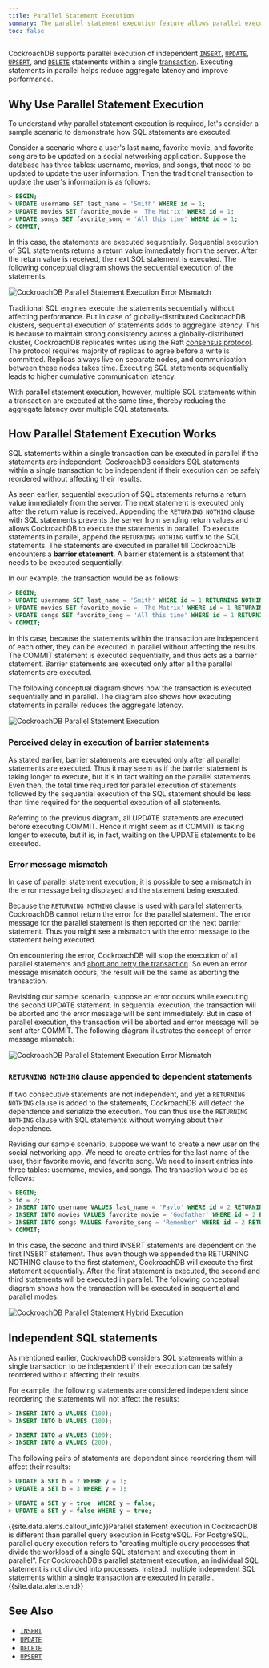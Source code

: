 ```yaml
---
title: Parallel Statement Execution
summary: The parallel statement execution feature allows parallel execution of multiple independent SQL statements within a transaction.
toc: false
---
```


CockroachDB supports parallel execution of independent [`INSERT`](insert.html), [`UPDATE`](update.html), [`UPSERT`](upsert.html), and [`DELETE`](delete.html) statements within a single [transaction](https://www.cockroachlabs.com/docs/dev/transactions.html). Executing statements in parallel helps reduce aggregate latency and improve performance. 

<div id="toc"></div>

## Why Use Parallel Statement Execution

To understand why parallel statement execution is required, let's consider a sample scenario to demonstrate how SQL statements are executed. 

Consider a scenario where a user's last name, favorite movie, and favorite song are to be updated on a social networking application. Suppose the database has three tables: username, movies, and songs, that need to be updated to update the user information. Then the traditional transaction to update the user's information is as follows:

~~~ sql
> BEGIN;
> UPDATE username SET last_name = 'Smith' WHERE id = 1;
> UPDATE movies SET favorite_movie = 'The Matrix' WHERE id = 1;
> UPDATE songs SET favorite_song = 'All this time' WHERE id = 1;
> COMMIT;
~~~

In this case, the statements are executed sequentially. Sequential execution of SQL statements returns a return value immediately from the server. After the return value is received, the next SQL statement is executed. The following conceptual diagram shows the sequential execution of the statements.

<img src="{{ 'images/Sequential_Statement_Execution.png' | relative_url }}" alt="CockroachDB Parallel Statement Execution Error Mismatch" style="border:1px solid #eee;max-width:100%" />

Traditional SQL engines execute the statements sequentially without affecting performance. But in case of globally-distributed CockroachDB clusters, sequential execution of statements adds to aggregate latency. This is because to maintain strong consistency across a globally-distributed cluster, CockroachDB replicates writes using the Raft [consensus protocol](https://www.cockroachlabs.com/blog/consensus-made-thrive/). The protocol requires majority of replicas to agree before a write is committed. Replicas always live on separate nodes, and communication between these nodes takes time. Executing SQL statements sequentially leads to higher cumulative communication latency. 

With parallel statement execution, however, multiple SQL statements within a transaction are executed at the same time, thereby reducing the aggregate latency over multiple SQL statements. 

## How Parallel Statement Execution Works

SQL statements within a single transaction can be executed in parallel if the statements are independent. CockroachDB considers SQL statements within a single transaction to be independent if their execution can be safely reordered without affecting their results. 

As seen earlier, sequential execution of SQL statements returns a return value immediately from the server. The next statement is executed only after the return value is received. Appending the `RETURNING NOTHING` clause with SQL statements prevents the server from sending return values and allows CockroachDB to execute the statements in parallel. To execute statements in parallel, append the `RETURNING NOTHING` suffix to the SQL statements. The statements are executed in parallel till CockroachDB encounters a **barrier statement**. A barrier statement is a statement that needs to be executed sequentially.

In our example, the transaction would be as follows:

~~~ sql
> BEGIN;
> UPDATE username SET last_name = 'Smith' WHERE id = 1 RETURNING NOTHING;
> UPDATE movies SET favorite_movie = 'The Matrix' WHERE id = 1 RETURNING NOTHING;
> UPDATE songs SET favorite_song = 'All this time' WHERE id = 1 RETURNING NOTHING;
> COMMIT;
~~~

In this case, because the statements within the transaction are independent of each other, they can be executed in parallel without affecting the results. The COMMIT statement is executed sequentially, and thus acts as a barrier statement. Barrier statements are executed only after all the parallel statements are executed.

The following conceptual diagram shows how the transaction is executed sequentially and in parallel. The diagram also shows how executing statements in parallel reduces the aggregate latency.

<img src="{{ 'images/Parallel_Statement_Normal_Execution.png' | relative_url }}" alt="CockroachDB Parallel Statement Execution" style="border:1px solid #eee;max-width:100%" />

### Perceived delay in execution of barrier statements 

As stated earlier, barrier statements are executed only after all parallel statements are executed. Thus it may seem as if the barrier statement is taking longer to execute, but it's in fact waiting on the parallel statements. Even then, the total time required for parallel execution of statements followed by the sequential execution of the SQL statement should be less than time required for the sequential execution of all statements. 

Referring to the previous diagram, all UPDATE statements are executed before executing COMMIT. Hence it might seem as if COMMIT is taking longer to execute, but it is, in fact, waiting on the UPDATE statements to be executed.

### Error message mismatch

In case of parallel statement execution, it is possible to see a mismatch in the error message being displayed and the statement being executed. 

Because the `RETURNING NOTHING` clause is used with parallel statements, CockroachDB cannot return the error for the parallel statement. The error message for the parallel statement is then reported on the next barrier statement. Thus you might see a mismatch with the error message to the statement being executed. 

On encountering the error, CockroachDB will stop the execution of all parallel statements and [abort and retry the transaction](transactions.html#error-handling). So even an error message mismatch occurs, the result will be the same as aborting the transaction.

Revisiting our sample scenario, suppose an error occurs while executing the second UPDATE statement. In sequential execution, the transaction will be aborted and the error message will be sent immediately. But in case of parallel execution, the transaction will be aborted and error message will be sent after COMMIT. The following diagram illustrates the concept of error message mismatch:

<img src="{{ 'images/Parallel_Statement_Execution_Error_Mismatch.png' | relative_url }}" alt="CockroachDB Parallel Statement Execution Error Mismatch" style="border:1px solid #eee;max-width:100%" />

### `RETURNING NOTHING` clause appended to dependent statements

If two consecutive statements are not independent, and yet a `RETURNING NOTHING` clause is added to the statements, CockroachDB will detect the dependence and serialize the execution. You can thus use the `RETURNING NOTHING` clause with SQL statements without worrying about their dependence.

Revising our sample scenario, suppose we want to create a new user on the social networking app. We need to create entries for the last name of the user, their favorite movie, and favorite song. We need to insert entries into three tables: username, movies, and songs. The transaction would be as follows:

~~~ sql
> BEGIN;
> id = 2;
> INSERT INTO username VALUES last_name = 'Pavlo' WHERE id = 2 RETURNING NOTHING;
> INSERT INTO movies VALUES favorite_movie = 'Godfather' WHERE id = 2 RETURNING NOTHING;
> INSERT INTO songs VALUES favorite_song = 'Remember' WHERE id = 2 RETURNING NOTHING;
> COMMIT;
~~~

In this case, the second and third INSERT statements are dependent on the first INSERT statement. Thus even though we appended the RETURNING NOTHING clause to the first statement, CockroachDB will execute the first statement sequentially. After the first statement is executed, the second and third statements will be executed in parallel. The following conceptual diagram shows how the transaction will be executed in sequential and parallel modes:

<img src="{{ 'images/Parallel_Statement_Hybrid_Execution.png' | relative_url }}" alt="CockroachDB Parallel Statement Hybrid Execution" style="border:1px solid #eee;max-width:100%" />

## Independent SQL statements

As mentioned earlier, CockroachDB considers SQL statements within a single transaction to be independent if their execution can be safely reordered without affecting their results. 

For example, the following statements are considered independent since reordering the statements will not affect the results:

~~~ sql
> INSERT INTO a VALUES (100);
> INSERT INTO b VALUES (100);
~~~

~~~ sql
> INSERT INTO a VALUES (100);
> INSERT INTO a VALUES (200);
~~~

The following pairs of statements are dependent since reordering them will affect their results:

~~~ sql
> UPDATE a SET b = 2 WHERE y = 1;
> UPDATE a SET b = 3 WHERE y = 1;
~~~

~~~ sql
> UPDATE a SET y = true  WHERE y = false;
> UPDATE a SET y = false WHERE y = true;
~~~


{{site.data.alerts.callout_info}}Parallel statement execution in CockroachDB is different than parallel query execution in PostgreSQL. For PostgreSQL, parallel query execution refers to “creating multiple query processes that divide the workload of a single SQL statement and executing them in parallel”. For CockroachDB’s parallel statement execution, an individual SQL statement is not divided into processes. Instead, multiple independent SQL statements within a single transaction are executed in parallel.{{site.data.alerts.end}}

## See Also

- [`INSERT`](insert.html)
- [`UPDATE`](update.html)
- [`DELETE`](delete.html)
- [`UPSERT`](upsert.html)

